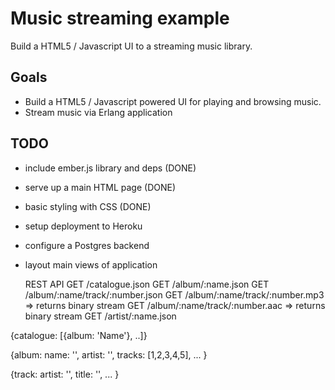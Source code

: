 # Music streaming example

 Build a HTML5 / Javascript UI to a streaming music library.

## Goals

 * Build a HTML5 / Javascript powered UI for playing and browsing music.
 * Stream music via Erlang application

## TODO

* include ember.js library and deps (DONE)
* serve up a main HTML page (DONE)
* basic styling with CSS (DONE)
* setup deployment to Heroku
* configure a Postgres backend
* layout main views of application


    REST API
       GET /catalogue.json
       GET /album/:name.json
       GET /album/:name/track/:number.json
       GET /album/:name/track/:number.mp3  => returns binary stream
       GET /album/:name/track/:number.aac  => returns binary stream
       GET /artist/:name.json

 {catalogue: [{album: 'Name'}, ..]}

 {album:
     name: '',
     artist: '',
     tracks: [1,2,3,4,5],
     ...
  }

  {track:
      artist: '',
      title: '',
      ...
  }
